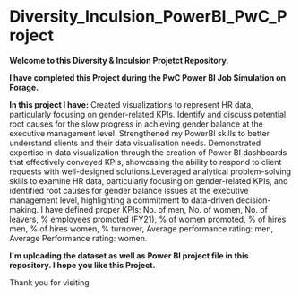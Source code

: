 # Diversity_Inculsion_PowerBI_PwC_Project
**Welcome to this Diversity & Inculsion Projetct Repository.**

**I have completed this Project during the PwC Power BI Job Simulation on Forage.**

**In this project I have:** Created visualizations to represent HR data, particularly focusing on gender-related KPIs.
Identify and discuss potential root causes for the slow progress in achieving gender balance at the executive management level.
Strengthened my PowerBI skills to better understand clients and their data visualisation needs.
Demonstrated expertise in data visualization through the creation of Power BI dashboards that effectively conveyed KPIs,
showcasing the ability to respond to client requests with well-designed solutions.Leveraged analytical problem-solving skills to examine HR data, particularly focusing on gender-related KPIs, and identified root causes for gender balance issues at the executive management level, highlighting a commitment to data-driven decision-making.
I have defined proper KPIs: No. of men, No. of women, No. of leavers, % employees promoted (FY21), % of women promoted, % of hires men, % of hires women, % turnover, Average performance rating: men, Average Performance rating: women.

 **I'm uploading the dataset as well as Power BI project file in this repository. I hope you like this Project.**
 
Thank you for visiting
